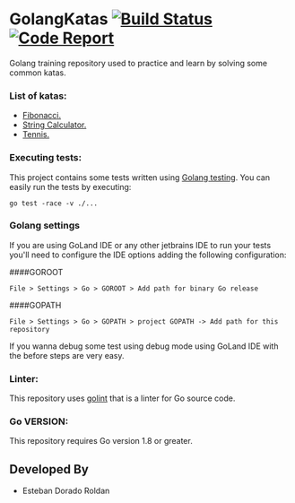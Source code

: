 # GolangKatas [![Build Status](https://travis-ci.org/mresti/GolangKatas.svg?branch=master)](https://travis-ci.org/mresti/GolangKatas) [![Code Report](http://goreportcard.com/badge/mresti/GolangKatas)](https://goreportcard.com/report/mresti/GolangKatas)

Golang training repository used to practice and learn by solving some common katas.

### List of katas:

* [Fibonacci.](https://medium.com/@chmeese/fibonacci-kata-93773b30dbb2)
* [String Calculator.](http://osherove.com/tdd-kata-1/)
* [Tennis.](http://codingdojo.org/kata/Tennis/)

### Executing tests:

This project contains some tests written using [Golang testing](https://golang.org/pkg/testing/). You can easily run the tests by executing:

```
go test -race -v ./...
```

### Golang settings

If you are using GoLand IDE or any other jetbrains IDE to run your tests you'll need to configure the IDE options adding the following configuration:

####GOROOT

    File > Settings > Go > GOROOT > Add path for binary Go release


####GOPATH

    File > Settings > Go > GOPATH > project GOPATH -> Add path for this repository



If you wanna debug some test using debug mode using GoLand IDE with the before steps are very easy.

### Linter:

This repository uses [golint](https://github.com/golang/lint) that is a linter for Go source code.

### Go VERSION:

This repository requires Go version 1.8 or greater.

Developed By
------------

* Esteban Dorado Roldan

